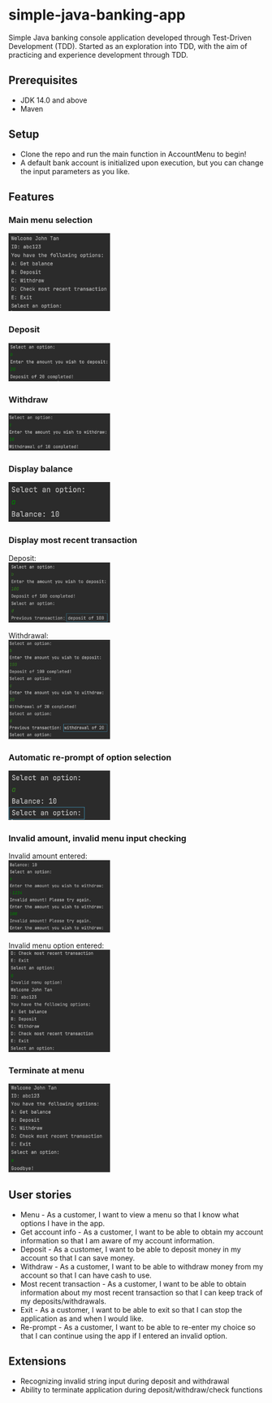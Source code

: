 # simple-java-banking-app
Simple Java banking console application developed through Test-Driven Development (TDD). Started as an exploration into TDD, with the aim of practicing and experience development through TDD.

## Prerequisites
- JDK 14.0 and above
- Maven

## Setup
- Clone the repo and run the main function in AccountMenu to begin!
- A default bank account is initialized upon execution, but you can change the input parameters as you like.

## Features
<div style="width:200px">

### Main menu selection
![menu](./images/menu.png)

### Deposit
![deposit](./images/deposit.png)

### Withdraw
![withdraw](./images/withdrawal.png)

### Display balance
![balance](./images/balance.png)

<div style="width:500px">

### Display most recent transaction

</div>

Deposit: <br>
![recenttransdep](./images/previoustransdep.png)


Withdrawal: <br>
![recenttranswithdraw](./images/previoustranswithdraw.png)

<div style="width:500px">

### Automatic re-prompt of option selection
</div>

![reprompt](./images/reprompt.png)

<div style="width:500px">

### Invalid amount, invalid menu input checking

</div>

Invalid amount entered: <br>
![invalidamount](./images/invalidamount.png)

Invalid menu option entered: <br>
![invalidmenu](./images/invalidmenu.png)

### Terminate at menu
![exit](./images/exit.png)
</div>



## User stories
* Menu - As a customer, I want to view a menu so that I know what options I have in the app.
* Get account info - As a customer, I want to be able to obtain my account information so that I am aware of my account information. <br>
* Deposit - As a customer, I want to be able to deposit money in my account so that I can save money. <br>
* Withdraw - As a customer, I want to be able to withdraw money from my account so that I can have cash to use. <br>
* Most recent transaction - As a customer, I want to be able to obtain information about my most recent transaction so that I can keep track of my deposits/withdrawals.
* Exit - As a customer, I want to be able to exit so that I can stop the application as and when I would like.
* Re-prompt - As a customer, I want to be able to re-enter my choice so that I can continue using the app if I entered an invalid option.

## Extensions
- Recognizing invalid string input during deposit and withdrawal
- Ability to terminate application during deposit/withdraw/check functions